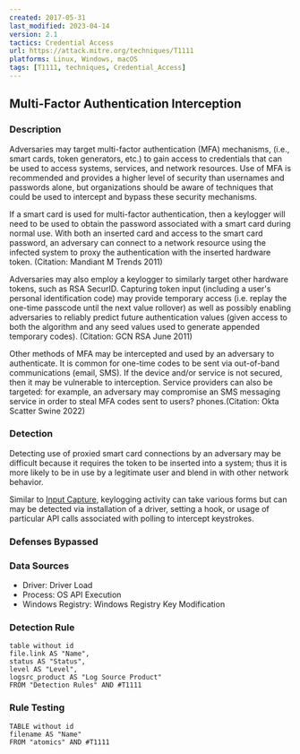 ```yaml
---
created: 2017-05-31
last_modified: 2023-04-14
version: 2.1
tactics: Credential Access
url: https://attack.mitre.org/techniques/T1111
platforms: Linux, Windows, macOS
tags: [T1111, techniques, Credential_Access]
---
```


## Multi-Factor Authentication Interception

### Description

Adversaries may target multi-factor authentication (MFA) mechanisms, (i.e., smart cards, token generators, etc.) to gain access to credentials that can be used to access systems, services, and network resources. Use of MFA is recommended and provides a higher level of security than usernames and passwords alone, but organizations should be aware of techniques that could be used to intercept and bypass these security mechanisms. 

If a smart card is used for multi-factor authentication, then a keylogger will need to be used to obtain the password associated with a smart card during normal use. With both an inserted card and access to the smart card password, an adversary can connect to a network resource using the infected system to proxy the authentication with the inserted hardware token. (Citation: Mandiant M Trends 2011)

Adversaries may also employ a keylogger to similarly target other hardware tokens, such as RSA SecurID. Capturing token input (including a user's personal identification code) may provide temporary access (i.e. replay the one-time passcode until the next value rollover) as well as possibly enabling adversaries to reliably predict future authentication values (given access to both the algorithm and any seed values used to generate appended temporary codes). (Citation: GCN RSA June 2011)

Other methods of MFA may be intercepted and used by an adversary to authenticate. It is common for one-time codes to be sent via out-of-band communications (email, SMS). If the device and/or service is not secured, then it may be vulnerable to interception. Service providers can also be targeted: for example, an adversary may compromise an SMS messaging service in order to steal MFA codes sent to users? phones.(Citation: Okta Scatter Swine 2022)

### Detection

Detecting use of proxied smart card connections by an adversary may be difficult because it requires the token to be inserted into a system; thus it is more likely to be in use by a legitimate user and blend in with other network behavior.

Similar to [Input Capture](https://attack.mitre.org/techniques/T1056), keylogging activity can take various forms but can may be detected via installation of a driver, setting a hook, or usage of particular API calls associated with polling to intercept keystrokes.

### Defenses Bypassed



### Data Sources

  - Driver: Driver Load
  -  Process: OS API Execution
  -  Windows Registry: Windows Registry Key Modification
### Detection Rule

```dataview
table without id
file.link AS "Name",
status AS "Status",
level AS "Level",
logsrc_product AS "Log Source Product"
FROM "Detection Rules" AND #T1111
```

### Rule Testing

```dataview
TABLE without id
filename AS "Name"
FROM "atomics" AND #T1111
```

